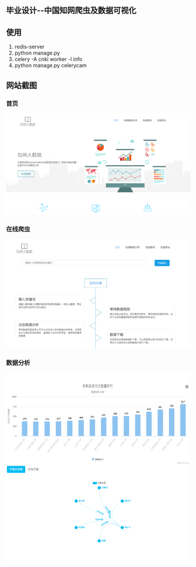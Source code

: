 ## 毕业设计--中国知网爬虫及数据可视化
## 使用
1. redis-server
2. python manage.py
3. celery -A cnki worker -l info
4. python manage.py celerycam

## 网站截图
### 首页
![首页](index.png)

### 在线爬虫
![](spider.png)

### 数据分析
![](chart.png)
![](force.png)